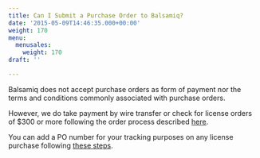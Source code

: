 ```yaml
---
title: Can I Submit a Purchase Order to Balsamiq?
date: '2015-05-09T14:46:35.000+00:00'
weight: 170
menu:
  menusales:
    weight: 170
draft: ''

---
```


Balsamiq does not accept purchase orders as form of payment nor the terms and conditions commonly associated with purchase orders.

However, we do take payment by wire transfer or check for license orders of $300 or more following the order process described [here](/sales/ordering/#licenses).

You can add a PO number for your tracking purposes on any license purchase following [these steps](/sales/addpo).
